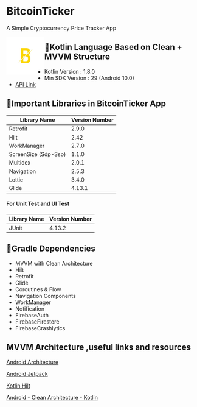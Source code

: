 # BitcoinTicker
A Simple Cryptocurrency Price Tracker App

<img align="left" width="100" height="100" src="https://github.com/tugfe52/BitcoinTicker/blob/development/app/src/main/res/drawable/app_logo.png">

## 📍Kotlin Language Based on Clean + MVVM Structure

- Kotlin Version : 1.8.0
- Min SDK Version : 29 (Android 10.0)
- [API Link](https://www.coingecko.com/en/api)

## 📍Important Libraries in BitcoinTicker App

|Library Name   |Version Number          |
|---------------|------------------------|
|Retrofit		 |2.9.0                   |
|Hilt      |2.42 					|
|WorkManager			 |2.7.0 					|
|ScreenSize (Sdp-Ssp)		 |1.1.0				|
|Multidex	 |2.0.1				|
|Navigation	 |2.5.3			|
|Lottie	 |3.4.0		|
|Glide	 |4.13.1		|

#### For Unit Test and UI Test

|Library Name    |Version Number            |
|----------------|--------------------------|
|JUnit		 	 |4.13.2                      |

## 📍Gradle Dependencies

- MVVM with Clean Architecture
- Hilt
- Retrofit
- Glide
- Coroutines & Flow
- Navigation Components
- WorkManager
- Notification
- FirebaseAuth
- FirebaseFirestore
- FirebaseCrashlytics
## MVVM Architecture ,useful links and resources

[Android Architecture](https://github.com/googlesamples/android-architecture)

[Android Jetpack](https://github.com/androidx)

[Kotlin Hilt](https://developer.android.com/training/dependency-injection/hilt-android)

[Android - Clean Architecture - Kotlin](https://github.com/android10/Android-CleanArchitecture-Kotlin)